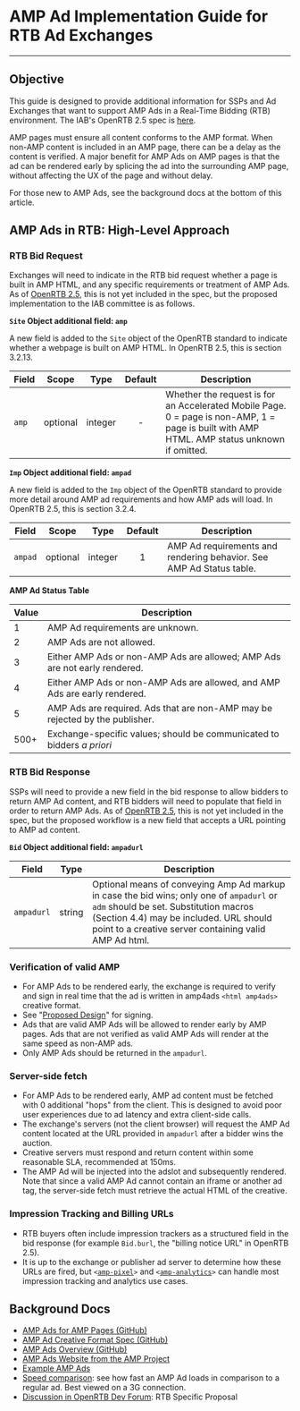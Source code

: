 # AMP Ad Implementation Guide for RTB Ad Exchanges
---
## Objective
 
This guide is designed to provide additional information for SSPs and Ad Exchanges that want to support AMP Ads in a Real-Time Bidding (RTB) environment.  The IAB's OpenRTB 2.5 spec is [here](http://www.iab.com/wp-content/uploads/2016/03/OpenRTB-API-Specification-Version-2-5-FINAL.pdf).
 
AMP pages must ensure all content conforms to the AMP format. When non-AMP content is included in an AMP page, there can be a delay as the content is verified. A major benefit for AMP Ads on AMP pages is that the ad can be rendered early by splicing the ad into the surrounding AMP page, without affecting the UX of the page and without delay.

For those new to AMP Ads, see the background docs at the bottom of this article.
 
## AMP Ads in RTB: High-Level Approach
 
### RTB Bid Request
 
Exchanges will need to indicate in the RTB bid request whether a page is built in AMP HTML, and any specific requirements or treatment of AMP Ads.  As of [OpenRTB 2.5](http://www.iab.com/wp-content/uploads/2016/03/OpenRTB-API-Specification-Version-2-5-FINAL.pdf), this is not yet included in the spec, but the proposed implementation to the IAB committee is as follows.
 
**`Site` Object additional field: `amp`**

A new field is added to the `Site` object of the OpenRTB standard to indicate whether a webpage is built on AMP HTML.  In OpenRTB 2.5, this is section 3.2.13.
 
| Field         | Scope     | Type      | Default       | Description           |
| ------------- |------     |-----      |:-------------:|-------------          |
| `amp`         | optional  | integer   | -             | Whether the request is for an Accelerated Mobile Page. 0 = page is non-AMP, 1 = page is built with AMP HTML.  AMP status unknown if omitted. |
 
**`Imp` Object additional field: `ampad`**

A new field is added to the `Imp` object of the OpenRTB standard to provide more detail around AMP ad requirements and how AMP ads will load.  In OpenRTB 2.5, this is section 3.2.4.
 
| Field         | Scope     | Type      | Default       | Description           |
| ------------- |------     |-----      |:-------------:|-------------          |
| `ampad`       | optional  | integer   | 1             | AMP Ad requirements and rendering behavior.  See AMP Ad Status table. |
 
**AMP Ad Status Table**
 
| Value        | Description            | 
| ------------- |-------------          |
| 1         | AMP Ad requirements are unknown.|
| 2         | AMP Ads are not allowed.                |  
| 3         | Either AMP Ads or non-AMP Ads are allowed; AMP Ads are not early rendered. | 
| 4         | Either AMP Ads or non-AMP Ads are allowed, and AMP Ads are early rendered.|
| 5         | AMP Ads are required.  Ads that are non-AMP may be rejected by the publisher.|
| 500+      | Exchange-specific values; should be communicated to bidders *a priori*         |
 
### RTB Bid Response
 
SSPs will need to provide a new field in the bid response to allow bidders to return AMP Ad content, and RTB bidders will need to populate that field in order to return AMP Ads.  As of [OpenRTB 2.5](http://www.iab.com/wp-content/uploads/2016/03/OpenRTB-API-Specification-Version-2-5-FINAL.pdf), this is not yet included in the spec, but the proposed workflow is a new field that accepts a URL pointing to AMP ad content.  
 
**`Bid` Object additional field: `ampadurl`**
 
| Field         | Type     | Description        | 
| ------------- |------     |-----              |
| `ampadurl`       | string  | Optional means of conveying Amp Ad markup in case the bid wins; only one of `ampadurl` or `adm` should be set. Substitution macros (Section 4.4) may be included.  URL should point to a creative server containing valid AMP Ad html.           |  
 
### Verification of valid AMP
 
* For AMP Ads to be rendered early, the exchange is required to verify and sign in real time that the ad is written in amp4ads  `<html amp4ads>` creative format.
* See "[Proposed Design](https://github.com/ampproject/amphtml/issues/3133)" for signing.
* Ads that are valid AMP Ads will be allowed to render early by AMP pages.  Ads that are not verified as valid AMP Ads  will render at the same speed as non-AMP ads.
* Only AMP Ads  should be returned in the `ampadurl`.
 
### Server-side fetch
 
* For AMP Ads to be rendered early, AMP ad content must be fetched with 0 additional "hops" from the client.  This is designed to avoid poor user experiences due to ad latency and extra client-side calls.
* The exchange's servers (not the client browser) will request the AMP Ad content located at the URL provided in `ampadurl`  after a bidder wins the auction.
* Creative servers must respond and return content within some reasonable SLA, recommended at 150ms.
* The AMP Ad will be injected into the adslot and subsequently rendered.  Note that since a valid AMP Ad cannot contain an iframe or another ad tag, the server-side fetch must retrieve the actual HTML of the creative.
 
### Impression Tracking and Billing URLs
 
* RTB buyers often include impression trackers as a structured field in the bid response (for example `Bid.burl`, the "billing notice URL" in OpenRTB 2.5).
* It is up to the exchange or publisher ad server to determine how these URLs are fired, but <code><[amp-pixel](https://www.ampproject.org/docs/reference/components/amp-pixel)></code> and <code><[amp-analytics](https://www.ampproject.org/docs/reference/components/amp-analytics)></code> can handle most impression tracking and analytics use cases.

## Background Docs
* [AMP Ads for AMP Pages (GitHub)](https://github.com/ampproject/amphtml/issues/3133)
* [AMP Ad Creative Format Spec (GitHub)](https://github.com/google/amphtml/blob/master/extensions/amp-a4a/amp-a4a-format.md)
* [AMP Ads Overview (GitHub)](https://github.com/ampproject/amphtml/blob/master/ads/google/a4a/docs/a4a-readme.md)
* [AMP Ads Website from the AMP Project](https://www.ampproject.org/learn/who-uses-amp/amp-ads/)
* [Example AMP Ads](https://ampbyexample.com/amp-ads/#amp-ads/introduction)
* [Speed comparison](https://ampbyexample.com/amp-ads/introduction/amp_ads_vs_non-amp_ads/): see how fast an AMP Ad loads in comparison to a regular ad. Best viewed on a 3G connection.
* [Discussion in OpenRTB Dev Forum](https://groups.google.com/forum/#!topic/openrtb-dev/0wyPsF5D07Q): RTB Specific Proposal
 
 
